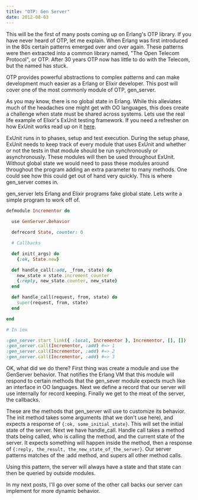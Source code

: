 ```yaml
---
title: "OTP: Gen Server"
date: 2012-08-03
---
```

This will be the first of many posts coming up on Erlang's OTP library. If
you have never heard of OTP, let me explain.  When Erlang was first introduced
in the 80s certain patterns emerged over and over again. These patterns were
then extracted into a common library named, "The Open Telecom Protocol", or OTP.
After 30 years OTP now has little to do with the Telecom, but the named has
stuck.

OTP provides powerful abstractions to complex patterns and can make
development much easier as a Erlang or Elixir developer.  This post will cover
one of the most commonly module of OTP, gen\_server.

As you may know, there is no global state in Erlang. While this alleviates much
of the headaches one might get with OO languages, this does create a challenge
when state must be shared across systems.  Lets use the real life example of
Elixir's ExUnit testing framework. If you need a refresher on how ExUnit works
read up on it [here](http://ekosz.github.com/2012/07/30/testing-elixir.html).

ExUnit runs in to phases, setup and test execution.  During the setup phase,
ExUnit needs to keep track of every module that uses ExUnit and whether or not
the tests in that module should be run synchronously or asynchronously. These 
modules will then be used throughout ExUnit.  Without global state we would need to
pass these modules around throughout the program adding an extra parameter to
many methods.  One could see how this could get out of hand very quickly.  This
is where gen\_server comes in.

gen\_server lets Erlang and Elixir programs fake global state. Lets write
a simple program to work off of.

```ruby
defmodule Incrementor do
  
  use GenServer.Behavior

  defrecord State, counter: 0

  # Callbacks

  def init(_args) do
    {:ok, State.new}

  def handle_call(:add, _from, state) do
    new_state = state.increment_counter
    {:reply, new_state.counter, new_state}
  end

  def handle_call(request, from, state) do
    super(request, from, state)
  end

end

# In iex

:gen_server.start_link({ :local, Incrementor }, Incrementor, [], [])
:gen_server.call(Incrementor, :add) #=> 1
:gen_server.call(Incrementor, :add) #=> 2
:gen_server.call(Incrementor, :add) #=> 3
```

OK, what did we do there?  First thing was create a module and use the
GenServer behavior.  That notifies the Erlang VM that this module will respond to
certain methods that the gen\_sever module expects much like an interface in
OO languages. Next we define a record that our server will use internally for
record keeping. Finally we get to the meat of the server, the callbacks.

These are the methods that gen\_server will use to customize its behavior. The
init method takes some arguments (that we don't use here), and expects
a response of `{:ok, some_initial_state}`.  This will set the initial state of
the server.  Next we have handle\_call.  Handle call takes a method thats being
called, who is calling the method, and the current state of the server.  It
expects something will happen inside the method, then a response of 
`{:reply, the_result, the_new_state_of_the_server}`.  Our server patterns
matches of the :add method, and supers all other method calls.

Using this pattern, the server will always have a state and that state can then
be queried by outside modules.

In my next posts, I'll go over some of the other call backs our server can
implement for more dynamic behavior.

